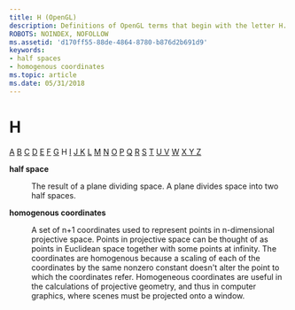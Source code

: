 ```yaml
---
title: H (OpenGL)
description: Definitions of OpenGL terms that begin with the letter H.
ROBOTS: NOINDEX, NOFOLLOW
ms.assetid: 'd170ff55-88de-4864-8780-b876d2b691d9'
keywords:
- half spaces
- homogenous coordinates
ms.topic: article
ms.date: 05/31/2018
---
```


# H

[A](a.md) [B](b.md) [C](c.md) [D](d.md) [E](e.md) [F](f.md) [G](g.md) H [I](i.md) [J K](jk.md) [L](l.md) [M](m.md) [N](n.md) [O](o.md) [P](p.md) [Q](q.md) [R](r.md) [S](s.md) [T](t.md) [U V](u-v.md) [W](w.md) [X Y Z](x-y-z.md)

<dl> <dt>

<span id="opengl_half_space"></span><span id="OPENGL_HALF_SPACE"></span>**half space**
</dt> <dd>

The result of a plane dividing space. A plane divides space into two half spaces.

</dd> <dt>

<span id="opengl_homogenous_coordinates"></span><span id="OPENGL_HOMOGENOUS_COORDINATES"></span>**homogenous coordinates**
</dt> <dd>

A set of n+1 coordinates used to represent points in n-dimensional projective space. Points in projective space can be thought of as points in Euclidean space together with some points at infinity. The coordinates are homogenous because a scaling of each of the coordinates by the same nonzero constant doesn't alter the point to which the coordinates refer. Homogeneous coordinates are useful in the calculations of projective geometry, and thus in computer graphics, where scenes must be projected onto a window.

</dd> </dl>

 

 




